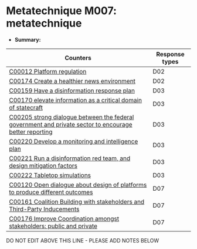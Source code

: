 # Metatechnique M007: metatechnique

* **Summary:** 


| Counters | Response types |
| -------- | -------------- |
| [C00012 Platform regulation](../generated_pages/counters/C00012.md) | D02 |
| [C00174 Create a healthier news environment](../generated_pages/counters/C00174.md) | D02 |
| [C00159 Have a disinformation response plan](../generated_pages/counters/C00159.md) | D03 |
| [C00170 elevate information as a critical domain of statecraft](../generated_pages/counters/C00170.md) | D03 |
| [C00205 strong dialogue between the federal government and private sector to encourage better reporting](../generated_pages/counters/C00205.md) | D03 |
| [C00220 Develop a monitoring and intelligence plan](../generated_pages/counters/C00220.md) | D03 |
| [C00221 Run a disinformation red team, and design mitigation factors](../generated_pages/counters/C00221.md) | D03 |
| [C00222 Tabletop simulations](../generated_pages/counters/C00222.md) | D03 |
| [C00120 Open dialogue about design of platforms to produce different outcomes](../generated_pages/counters/C00120.md) | D07 |
| [C00161 Coalition Building with stakeholders and Third-Party Inducements](../generated_pages/counters/C00161.md) | D07 |
| [C00176 Improve Coordination amongst stakeholders: public and private](../generated_pages/counters/C00176.md) | D07 |



DO NOT EDIT ABOVE THIS LINE - PLEASE ADD NOTES BELOW